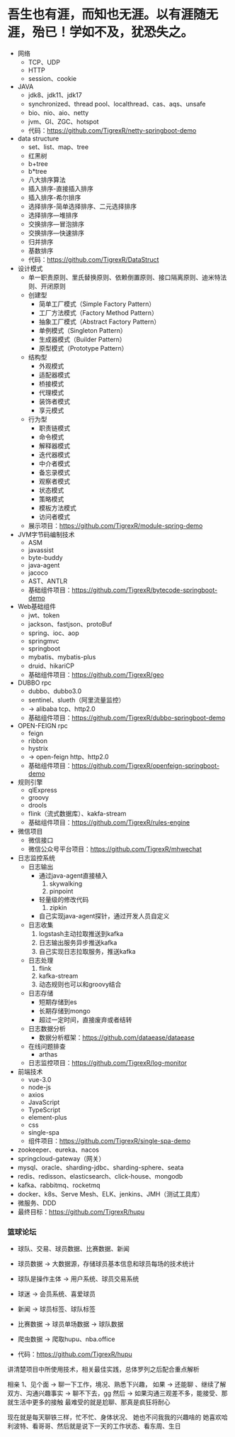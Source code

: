 # 吾生也有涯，而知也无涯。以有涯随无涯，殆已！学如不及，犹恐失之。
- 网络
   - TCP、UDP
   - HTTP
   - session、cookie
- JAVA
   - jdk8、jdk11、jdk17
   - synchronized、thread pool、localthread、cas、aqs、unsafe
   - bio、nio、aio、netty
   - jvm、GI、ZGC、hotspot
   - 代码：https://github.com/TigrexR/netty-springboot-demo
- data structure
   - set、list、map、tree
    - 红黑树
    - b+tree
    - b*tree
   - 八大排序算法
   - 插入排序-直接插入排序
   - 插入排序-希尔排序
   - 选择排序-简单选择排序、二元选择排序
   - 选择排序—堆排序
   - 交换排序—冒泡排序
   - 交换排序—快速排序
   - 归并排序
   - 基数排序
   - 代码：https://github.com/TigrexR/DataStruct
- 设计模式
   - 单一职责原则、里氏替换原则、依赖倒置原则、接口隔离原则、迪米特法则、开闭原则
   - 创建型
      - 简单工厂模式（Simple Factory Pattern）
      - 工厂方法模式（Factory Method Pattern）
      - 抽象工厂模式（Abstract Factory Pattern）
      - 单例模式（Singleton Pattern）
      - 生成器模式（Builder Pattern）
      - 原型模式（Prototype Pattern）
   - 结构型
      - 外观模式
      - 适配器模式
      - 桥接模式
      - 代理模式
      - 装饰者模式
      - 享元模式
   - 行为型
      - 职责链模式
      - 命令模式
      - 解释器模式
      - 迭代器模式
      - 中介者模式
      - 备忘录模式
      - 观察者模式
      - 状态模式
      - 策略模式
      - 模板方法模式
      - 访问者模式
   - 展示项目：https://github.com/TigrexR/module-spring-demo
- JVM字节码编制技术
   - ASM 
   - javassist
   - byte-buddy
   - java-agent
   - jacoco
   - AST、ANTLR
   - 基础组件项目：https://github.com/TigrexR/bytecode-springboot-demo
- Web基础组件
   - jwt、token
   - jackson、fastjson、protoBuf
   - spring、ioc、aop
   - springmvc
   - springboot
   - mybatis、mybatis-plus
   - druid、hikariCP
   - 基础组件项目：https://github.com/TigrexR/geo
- DUBBO rpc
   - dubbo、dubbo3.0
   - sentinel、slueth（阿里流量监控）
   - -> alibaba tcp、http2.0
   - 基础组件项目：https://github.com/TigrexR/dubbo-springboot-demo
- OPEN-FEIGN rpc
   - feign
   - ribbon
   - hystrix 
   - -> open-feign http、http2.0
   - 基础组件项目：https://github.com/TigrexR/openfeign-springboot-demo
- 规则引擎
   - qlExpress
   - groovy
   - drools
   - flink（流式数据库）、kakfa-stream
   - 基础组件项目：https://github.com/TigrexR/rules-engine
- 微信项目
   - 微信接口
   - 微信公众号平台项目：https://github.com/TigrexR/mhwechat
- 日志监控系统
   - 日志输出
      - 通过java-agent直接植入
         1. skywalking
         2. pinpoint
      - 轻量级的修改代码
         1. zipkin
      - 自己实现java-agent探针，通过开发人员自定义
   - 日志收集
      1. logstash主动拉取推送到kafka
      2. 日志输出服务异步推送kafka
      3. 自己实现日志拉取服务，推送kafka
   - 日志处理
      1. flink
      2. kafka-stream
      3. 动态规则也可以和groovy结合
   - 日志存储
      - 短期存储到es
      - 长期存储到mongo
      - 超过一定时间，直接废弃或者结转
   - 日志数据分析
      - 数据分析框架：https://github.com/dataease/dataease
   - 在线问题排查
      - arthas
   - 日志监控项目：https://github.com/TigrexR/log-monitor
- 前端技术
   - vue-3.0
   - node-js
   - axios
   - JavaScript
   - TypeScript
   - element-plus
   - css
   - single-spa
   - 组件项目：https://github.com/TigrexR/single-spa-demo
- zookeeper、eureka、nacos
- springcloud-gateway（网关）
- mysql、oracle、sharding-jdbc、sharding-sphere、seata
- redis、redisson、elasticsearch、click-house、mongodb
- kafka、rabbitmq、rocketmq
- docker、k8s、Serve Mesh、ELK、jenkins、JMH（测试工具库）
- 微服务、DDD
- 最终目标：https://github.com/TigrexR/hupu

### 篮球论坛
- 球队、交易、球员数据、比赛数据、新闻

- 球员数据 -> 大数据源，存储球员基本信息和球员每场的技术统计
- 球队是操作主体 -> 用户系统、球员交易系统
- 球迷 -> 会员系统、喜爱球员
- 新闻 -> 球员标签、球队标签
- 比赛数据 -> 球员单场数据 -> 球队数据
- 爬虫数据 -> 爬取hupu、nba.office
- 代码：https://github.com/TigrexR/hupu


讲清楚项目中所使用技术，相关最佳实践，总体罗列之后配合重点解析





相亲 1、见个面 -> 聊一下工作，境况、熟悉下兴趣，
如果 -> 还能聊 、继续了解双方、沟通兴趣事实
 -> 聊不下去，gg
然后 -> 如果沟通三观差不多，能接受、那就生活中更多的接触
最难受的就是尬聊、那真是疯狂将耐心

现在就是每天聊铁三样，忙不忙、身体状况、
她也不问我我的兴趣啥的
她喜欢哈利波特、看哥哥、然后就是说下一天的工作状态、看东周、生日
